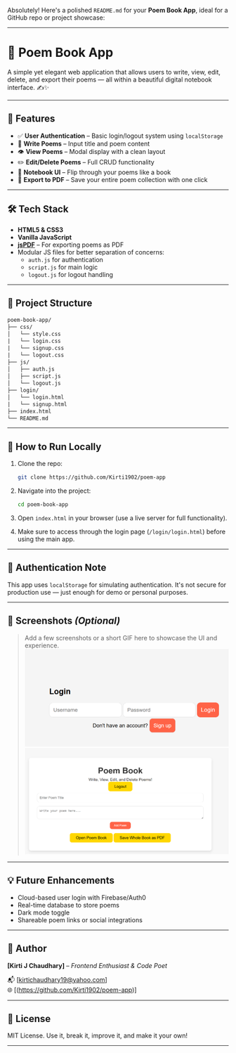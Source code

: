 Absolutely! Here's a polished `README.md` for your **Poem Book App**, ideal for a GitHub repo or project showcase:

---

# 📖 Poem Book App

A simple yet elegant web application that allows users to write, view, edit, delete, and export their poems — all within a beautiful digital notebook interface. ✍️✨

---

## 🚀 Features

- ✅ **User Authentication** – Basic login/logout system using `localStorage`
- 📝 **Write Poems** – Input title and poem content
- 👁️ **View Poems** – Modal display with a clean layout
- ✏️ **Edit/Delete Poems** – Full CRUD functionality
- 📖 **Notebook UI** – Flip through your poems like a book
- 📄 **Export to PDF** – Save your entire poem collection with one click

---

## 🛠️ Tech Stack

- **HTML5 & CSS3**
- **Vanilla JavaScript**
- **[jsPDF](https://github.com/parallax/jsPDF)** – For exporting poems as PDF
- Modular JS files for better separation of concerns:
  - `auth.js` for authentication
  - `script.js` for main logic
  - `logout.js` for logout handling

---

## 📂 Project Structure

```
poem-book-app/
├── css/
│   └── style.css
|   └── login.css
|   └── signup.css
|   └── logout.css
├── js/
│   ├── auth.js
│   ├── script.js
│   └── logout.js
├── login/
│   └── login.html
|   └── signup.html
├── index.html
└── README.md
```

---

## 🧪 How to Run Locally

1. Clone the repo:
   ```bash
   git clone https://github.com/Kirti1902/poem-app
   ```

2. Navigate into the project:
   ```bash
   cd poem-book-app
   ```

3. Open `index.html` in your browser (use a live server for full functionality).

4. Make sure to access through the login page (`/login/login.html`) before using the main app.

---

## 🔐 Authentication Note

This app uses `localStorage` for simulating authentication. It's not secure for production use — just enough for demo or personal purposes.

---

## 📸 Screenshots *(Optional)*

> Add a few screenshots or a short GIF here to showcase the UI and experience.
![Login Page](./images/image.png)
![Main Page](./images/image-1.png)
---

## 💡 Future Enhancements

- Cloud-based user login with Firebase/Auth0
- Real-time database to store poems
- Dark mode toggle
- Shareable poem links or social integrations

---

## 👤 Author

**[Kirti J Chaudhary]** – *Frontend Enthusiast & Code Poet*

📬 [kirtichaudhary19@yahoo.com]  
🌐 [(https://github.com/Kirti1902/poem-app)]

---

## 📃 License

MIT License. Use it, break it, improve it, and make it your own!

---